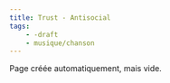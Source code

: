 ```yaml
---
title: Trust - Antisocial
tags:
    - -draft
    - musique/chanson
---
```


Page créée automatiquement, mais vide.
